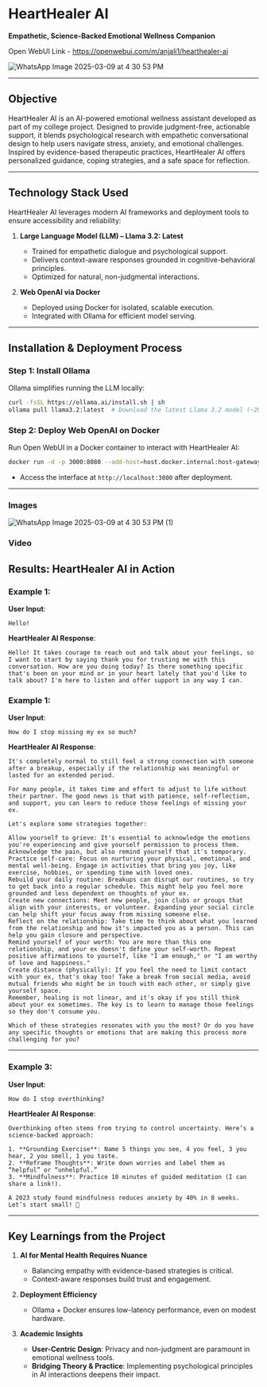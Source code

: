 
# HeartHealer AI  

**Empathetic, Science-Backed Emotional Wellness Companion**  

Open WebUI Link - https://openwebui.com/m/anjali1/hearthealer-ai

![WhatsApp Image 2025-03-09 at 4 30 53 PM](https://github.com/user-attachments/assets/45726269-5d3b-4f39-b68a-5ee4913d2c9b)

---

## Objective  
HeartHealer AI is an AI-powered emotional wellness assistant developed as part of my college project. Designed to provide judgment-free, actionable support, it blends psychological research with empathetic conversational design to help users navigate stress, anxiety, and emotional challenges. Inspired by evidence-based therapeutic practices, HeartHealer AI offers personalized guidance, coping strategies, and a safe space for reflection.  

---

## Technology Stack Used  
HeartHealer AI leverages modern AI frameworks and deployment tools to ensure accessibility and reliability:  

1. **Large Language Model (LLM) – Llama 3.2: Latest**  
   - Trained for empathetic dialogue and psychological support.  
   - Delivers context-aware responses grounded in cognitive-behavioral principles.  
   - Optimized for natural, non-judgmental interactions.  

2. **Web OpenAI via Docker**  
   - Deployed using Docker for isolated, scalable execution.  
   - Integrated with Ollama for efficient model serving.  

---

## Installation & Deployment Process  

### Step 1: Install Ollama  
Ollama simplifies running the LLM locally:  
```bash  
curl -fsSL https://ollama.ai/install.sh | sh  
ollama pull llama3.2:latest  # Download the latest Llama 3.2 model (~2GB)  
```  

### Step 2: Deploy Web OpenAI on Docker  
Run Open WebUI in a Docker container to interact with HeartHealer AI:  
```bash  
docker run -d -p 3000:8080 --add-host=host.docker.internal:host-gateway -v open-webui:/app/backend/data --name open-webui --restart always ghcr.io/open-webui/open-webui:main  
```  
- Access the interface at `http://localhost:3000` after deployment.  

---
### Images
![WhatsApp Image 2025-03-09 at 4 30 53 PM (1)](https://github.com/user-attachments/assets/15fbfdfe-5470-4933-96d7-4ab1742097be)

### Video



## Results: HeartHealer AI in Action  

### Example 1:  
**User Input**:  
```  
Hello!  
```  

**HeartHealer AI Response**:  
```  
Hello! It takes courage to reach out and talk about your feelings, so I want to start by saying thank you for trusting me with this conversation. How are you doing today? Is there something specific that's been on your mind or in your heart lately that you'd like to talk about? I'm here to listen and offer support in any way I can.
```


### Example 1:  
**User Input**:  
```  
How do I stop missing my ex so much?  
```  

**HeartHealer AI Response**:  
```  
It's completely normal to still feel a strong connection with someone after a breakup, especially if the relationship was meaningful or lasted for an extended period.

For many people, it takes time and effort to adjust to life without their partner. The good news is that with patience, self-reflection, and support, you can learn to reduce those feelings of missing your ex.

Let's explore some strategies together:

Allow yourself to grieve: It's essential to acknowledge the emotions you're experiencing and give yourself permission to process them. Acknowledge the pain, but also remind yourself that it's temporary.
Practice self-care: Focus on nurturing your physical, emotional, and mental well-being. Engage in activities that bring you joy, like exercise, hobbies, or spending time with loved ones.
Rebuild your daily routine: Breakups can disrupt our routines, so try to get back into a regular schedule. This might help you feel more grounded and less dependent on thoughts of your ex.
Create new connections: Meet new people, join clubs or groups that align with your interests, or volunteer. Expanding your social circle can help shift your focus away from missing someone else.
Reflect on the relationship: Take time to think about what you learned from the relationship and how it's impacted you as a person. This can help you gain closure and perspective.
Remind yourself of your worth: You are more than this one relationship, and your ex doesn't define your self-worth. Repeat positive affirmations to yourself, like "I am enough," or "I am worthy of love and happiness."
Create distance (physically): If you feel the need to limit contact with your ex, that's okay too! Take a break from social media, avoid mutual friends who might be in touch with each other, or simply give yourself space.
Remember, healing is not linear, and it's okay if you still think about your ex sometimes. The key is to learn to manage those feelings so they don't consume you.

Which of these strategies resonates with you the most? Or do you have any specific thoughts or emotions that are making this process more challenging for you?  
```  

---

### Example 3:   
**User Input**:  
```  
How do I stop overthinking?  
```  

**HeartHealer AI Response**:  
```  
Overthinking often stems from trying to control uncertainty. Here’s a science-backed approach:  

1. **Grounding Exercise**: Name 5 things you see, 4 you feel, 3 you hear, 2 you smell, 1 you taste.  
2. **Reframe Thoughts**: Write down worries and label them as “helpful” or “unhelpful.”  
3. **Mindfulness**: Practice 10 minutes of guided meditation (I can share a link!).  

A 2023 study found mindfulness reduces anxiety by 40% in 8 weeks. Let’s start small! 🌱  
```  

---

## Key Learnings from the Project  

1. **AI for Mental Health Requires Nuance**  
   - Balancing empathy with evidence-based strategies is critical.  
   - Context-aware responses build trust and engagement.  

2. **Deployment Efficiency**  
   - Ollama + Docker ensures low-latency performance, even on modest hardware.  

3. **Academic Insights**  
   - **User-Centric Design**: Privacy and non-judgment are paramount in emotional wellness tools.  
   - **Bridging Theory & Practice**: Implementing psychological principles in AI interactions deepens their impact.  
